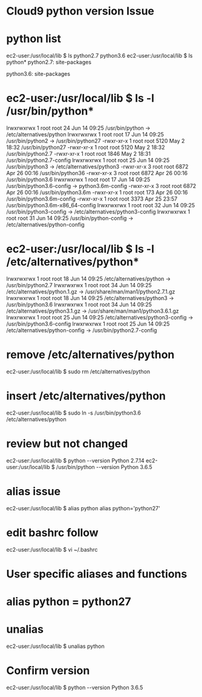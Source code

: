 # Cloud9 python version Issue

# python list
ec2-user:/usr/local/lib $ ls
python2.7  python3.6
ec2-user:/usr/local/lib $ ls python*
python2.7:
site-packages

python3.6:
site-packages

# ec2-user:/usr/local/lib $ ls -l /usr/bin/python*
lrwxrwxrwx 1 root root   24 Jun 14 09:25 /usr/bin/python -> /etc/alternatives/python
lrwxrwxrwx 1 root root   17 Jun 14 09:25 /usr/bin/python2 -> /usr/bin/python27
-rwxr-xr-x 1 root root 5120 May  2 18:32 /usr/bin/python27
-rwxr-xr-x 1 root root 5120 May  2 18:32 /usr/bin/python2.7
-rwxr-xr-x 1 root root 1846 May  2 18:31 /usr/bin/python2.7-config
lrwxrwxrwx 1 root root   25 Jun 14 09:25 /usr/bin/python3 -> /etc/alternatives/python3
-rwxr-xr-x 3 root root 6872 Apr 26 00:16 /usr/bin/python36
-rwxr-xr-x 3 root root 6872 Apr 26 00:16 /usr/bin/python3.6
lrwxrwxrwx 1 root root   17 Jun 14 09:25 /usr/bin/python3.6-config -> python3.6m-config
-rwxr-xr-x 3 root root 6872 Apr 26 00:16 /usr/bin/python3.6m
-rwxr-xr-x 1 root root  173 Apr 26 00:16 /usr/bin/python3.6m-config
-rwxr-xr-x 1 root root 3373 Apr 25 23:57 /usr/bin/python3.6m-x86_64-config
lrwxrwxrwx 1 root root   32 Jun 14 09:25 /usr/bin/python3-config -> /etc/alternatives/python3-config
lrwxrwxrwx 1 root root   31 Jun 14 09:25 /usr/bin/python-config -> /etc/alternatives/python-config

# ec2-user:/usr/local/lib $ ls -l /etc/alternatives/python*
lrwxrwxrwx 1 root root 18 Jun 14 09:25 /etc/alternatives/python -> /usr/bin/python2.7
lrwxrwxrwx 1 root root 34 Jun 14 09:25 /etc/alternatives/python.1.gz -> /usr/share/man/man1/python2.7.1.gz
lrwxrwxrwx 1 root root 18 Jun 14 09:25 /etc/alternatives/python3 -> /usr/bin/python3.6
lrwxrwxrwx 1 root root 34 Jun 14 09:25 /etc/alternatives/python3.1.gz -> /usr/share/man/man1/python3.6.1.gz
lrwxrwxrwx 1 root root 25 Jun 14 09:25 /etc/alternatives/python3-config -> /usr/bin/python3.6-config
lrwxrwxrwx 1 root root 25 Jun 14 09:25 /etc/alternatives/python-config -> /usr/bin/python2.7-config

# remove /etc/alternatives/python
ec2-user:/usr/local/lib $ sudo rm /etc/alternatives/python

# insert /etc/alternatives/python
ec2-user:/usr/local/lib $ sudo ln -s /usr/bin/python3.6 /etc/alternatives/python

# review but not changed
ec2-user:/usr/local/lib $ python --version
Python 2.7.14
ec2-user:/usr/local/lib $ /usr/bin/python --version
Python 3.6.5

# alias issue
ec2-user:/usr/local/lib $ alias python
alias python='python27'

# edit bashrc follow
ec2-user:/usr/local/lib $ vi ~/.bashrc
# User specific aliases and functions 
# alias python = python27

# unalias
ec2-user:/usr/local/lib $ unalias python

# Confirm version
ec2-user:/usr/local/lib $ python --version
Python 3.6.5
